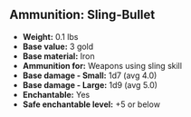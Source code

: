 ## Ammunition: Sling-Bullet

- **Weight:** 0.1 lbs
- **Base value:** 3 gold
- **Base material:** Iron
- **Ammunition for:** Weapons using sling skill
- **Base damage - Small:** 1d7 (avg 4.0)
- **Base damage - Large:** 1d9 (avg 5.0)
- **Enchantable:** Yes
- **Safe enchantable level:** +5 or below
